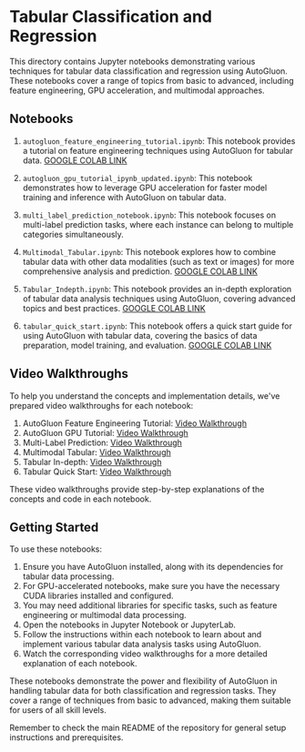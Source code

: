 # Tabular Classification and Regression

This directory contains Jupyter notebooks demonstrating various techniques for tabular data classification and regression using AutoGluon. These notebooks cover a range of topics from basic to advanced, including feature engineering, GPU acceleration, and multimodal approaches.

## Notebooks

1. `autogluon_feature_engineering_tutorial.ipynb`: This notebook provides a tutorial on feature engineering techniques using AutoGluon for tabular data.
[GOOGLE COLAB LINK](https://colab.research.google.com/drive/16H1T7A56Au3x6KTcwCijxouPucJxAUXh?usp=sharing)

2. `autogluon_gpu_tutorial_ipynb_updated.ipynb`: This notebook demonstrates how to leverage GPU acceleration for faster model training and inference with AutoGluon on tabular data.

3. `multi_label_prediction_notebook.ipynb`: This notebook focuses on multi-label prediction tasks, where each instance can belong to multiple categories simultaneously.

4. `Multimodal_Tabular.ipynb`: This notebook explores how to combine tabular data with other data modalities (such as text or images) for more comprehensive analysis and prediction. 
[GOOGLE COLAB LINK](https://colab.research.google.com/drive/1gL6vNK9VXSY3ulWcYU0auC61vEBE1ZtN?usp=sharing)
5. `Tabular_Indepth.ipynb`: This notebook provides an in-depth exploration of tabular data analysis techniques using AutoGluon, covering advanced topics and best practices.
[GOOGLE COLAB LINK](https://colab.research.google.com/drive/1lqLbj524_6Hvc3NBWfCKGQhgLC6y-uX2?usp=sharing)
6. `tabular_quick_start.ipynb`: This notebook offers a quick start guide for using AutoGluon with tabular data, covering the basics of data preparation, model training, and evaluation.
[GOOGLE COLAB LINK](https://colab.research.google.com/drive/1EbqfUDiQoYD74FjEWRQyAZnxScr6L_Zw?usp=sharing)
## Video Walkthroughs

To help you understand the concepts and implementation details, we've prepared video walkthroughs for each notebook:

1. AutoGluon Feature Engineering Tutorial: [Video Walkthrough](https://drive.google.com/file/d/1AOhcVYZ5Vm9wkncVwedHfwJK_dJgT_OY/view?usp=sharing)
2. AutoGluon GPU Tutorial: [Video Walkthrough](https://drive.google.com/file/d/1yzFMv4UYvvnnVQ5R3KbSVOXBiWn8slkp/view?usp=sharing)
3. Multi-Label Prediction: [Video Walkthrough](https://drive.google.com/file/d/1U9kdeR2f-DFZ02-LC9DF-ubUmIWnZljp/view?usp=sharing)
4. Multimodal Tabular: [Video Walkthrough](https://drive.google.com/file/d/14zMZUiUjYGpCNrnIWPnnumx-WLyuF0AT/view?usp=sharing)
5. Tabular In-depth: [Video Walkthrough](https://drive.google.com/file/d/1ra3d-KR4_G2tIie8WDug9u2VumtmSuLB/view?usp=sharing)
6. Tabular Quick Start: [Video Walkthrough](https://drive.google.com/file/d/1wVWv_RO6mdtMGHAV2C7j4HUyFGm9uGXH/view?usp=sharing)

These video walkthroughs provide step-by-step explanations of the concepts and code in each notebook.

## Getting Started

To use these notebooks:

1. Ensure you have AutoGluon installed, along with its dependencies for tabular data processing.
2. For GPU-accelerated notebooks, make sure you have the necessary CUDA libraries installed and configured.
3. You may need additional libraries for specific tasks, such as feature engineering or multimodal data processing.
4. Open the notebooks in Jupyter Notebook or JupyterLab.
5. Follow the instructions within each notebook to learn about and implement various tabular data analysis tasks using AutoGluon.
6. Watch the corresponding video walkthroughs for a more detailed explanation of each notebook.

These notebooks demonstrate the power and flexibility of AutoGluon in handling tabular data for both classification and regression tasks. They cover a range of techniques from basic to advanced, making them suitable for users of all skill levels.

Remember to check the main README of the repository for general setup instructions and prerequisites.
